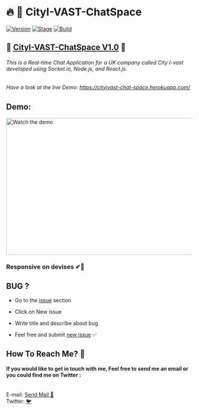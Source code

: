 <h1>🔥 📣 CityI-VAST-ChatSpace</h1>
<p><a href="https://github.com/barhouum7/Realtime-Chat-App"><img src="https://img.shields.io/badge/CityIVASTChatSpace-1.0-brightgreen.svg" alt="Version" data-canonical-src="https://img.shields.io/badge/RealtimeChatApp-1.0-brightgreen.svg?maxAge=259200" style="max-width:100%;"></a>
<a href="https://github.com/barhouum7/Realtime-Chat-App"><img src="https://img.shields.io/badge/Release-Stable-brightgreen.svg" alt="Stage" data-canonical-src="https://img.shields.io/badge/Release-Stable-orange.svg" style="max-width:100%;"></a>
<!-- <a href="https://github.com/barhouum7/Realtime-Chat-App"><img src="https://img.shields.io/badge/Supported%20OS-Android%2FmacOS%2FLinux%2FWindows-brightgreengreen.svg" alt="Build" data-canonical-src="https://img.shields.io/badge/Supported%20OS-Android%2FmacOS%2FLinux%2FWindows-brightgreengreen.svg" style="max-width:100%;"></a> -->
<a href="https://github.com/barhouum7/Realtime-Chat-App/blame/master/LICENSE"><img src="https://img.shields.io/packagist/l/doctrine/orm.svg" alt="Build" data-canonical-src="https://img.shields.io/packagist/l/doctrine/orm.svg" style="max-width:100%;"></a></p>

<h2>🌟 <a href="https://github.com/barhouum7/Realtime-Chat-App/blame/master/LICENSE">CityI-VAST-ChatSpace V1.0</a> 🌟</h2>

###### This is a Real-time Chat Application for a UK company called City I-vast developed using Socket.io, Node.js, and React.js.

###### Have a look at the live Demo: https://cityivast-chat-space.herokuapp.com/

<h2>Demo:</h2>
<a href="#"><img src="client/src/img/Demo/demo.gif" alt="Watch the demo" width="700" height="370"></a>

### Responsive on devises ✔🚀

<h2>BUG ?</h2>
<ul><li>Go to the <a href="https://github.com/barhouum7/Realtime-Chat-App/issues">issue</a> section</li></ul>
<ul><li>Click on New issue</li></ul>
<ul><li>Write title and describe about bug</li></ul> 
<ul><li>Feel free and submit <a href="https://github.com/barhouum7/Realtime-Chat-App/issues">new issue</a> ✅</li></ul>

<h2>How To Reach Me? 📧</h2>
<h4>If you would like to get in touch with me, Feel free to send me an email or you could find me on Twitter : </h4><br>E-mail: <a href="mailto:bb.med2000@gmail.com?Subject=Hello%20again" target="_top">Send Mail 📧</a><br>Twitter: <a href="https://twitter.com/MindH4Q3Rr">🐦</a>

